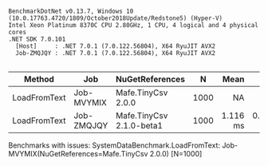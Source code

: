 ```

BenchmarkDotNet v0.13.7, Windows 10 (10.0.17763.4720/1809/October2018Update/Redstone5) (Hyper-V)
Intel Xeon Platinum 8370C CPU 2.80GHz, 1 CPU, 4 logical and 4 physical cores
.NET SDK 7.0.101
  [Host]     : .NET 7.0.1 (7.0.122.56804), X64 RyuJIT AVX2
  Job-ZMQJQY : .NET 7.0.1 (7.0.122.56804), X64 RyuJIT AVX2


```
|       Method |        Job |          NuGetReferences |    N |     Mean |     Error |    StdDev |
|------------- |----------- |------------------------- |----- |---------:|----------:|----------:|
| LoadFromText | Job-MVYMIX |       Mafe.TinyCsv 2.0.0 | 1000 |       NA |        NA |        NA |
| LoadFromText | Job-ZMQJQY | Mafe.TinyCsv 2.1.0-beta1 | 1000 | 1.116 ms | 0.0050 ms | 0.0042 ms |

Benchmarks with issues:
  SystemDataBenchmark.LoadFromText: Job-MVYMIX(NuGetReferences=Mafe.TinyCsv 2.0.0) [N=1000]
